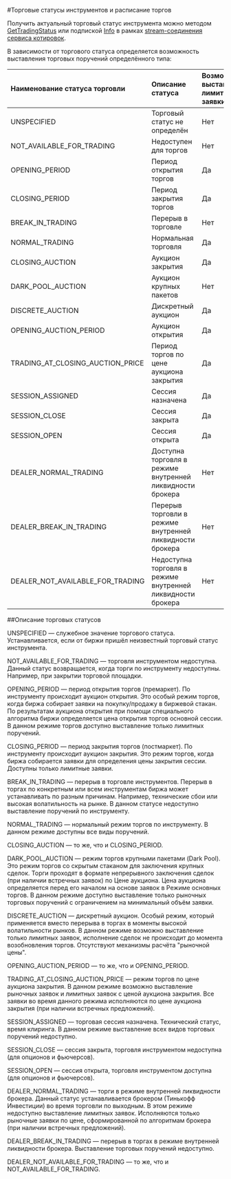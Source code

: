 #Торговые статусы инструментов и расписание торгов

Получить актуальный торговый статус инструмента можно методом [GetTradingStatus](/investAPI/marketdata#gettradingstatus)
или подпиской [Info](/investAPI/marketdata#subscribeinforequest) в рамках 
[stream-соединения сервиса котировок](/investAPI/marketdata#marketdatastream). 

В зависимости от торгового статуса определяется возможность выставления торговых поручений определённого типа: 

|Наименование статуса торговли|Описание статуса|Возможность выставлять лимитные заявки| Возможность выставлять рыночные заявки |
|:-----|:-----|:-----|:---------------------------------------|
| UNSPECIFIED                      | Торговый статус не определён                                | Нет | Нет                                    |
| NOT_AVAILABLE_FOR_TRADING        | Недоступен для торгов                                       | Нет | Нет                                    |
| OPENING_PERIOD                   | Период открытия торгов                                      | Да  | Нет                                    |
| CLOSING_PERIOD                   | Период закрытия торгов                                      | Да  | Нет                                    |
| BREAK_IN_TRADING                 | Перерыв в торговле                                          | Нет | Нет                                    |
| NORMAL_TRADING                   | Нормальная торговля                                         | Да  | Да                                     |
| CLOSING_AUCTION                  | Аукцион закрытия                                            | Да  | Нет                                    |
| DARK_POOL_AUCTION                | Аукцион крупных пакетов                                     | Нет | Да                                     |
| DISCRETE_AUCTION                 | Дискретный аукцион                                          | Да  | Нет                                    |
| OPENING_AUCTION_PERIOD           | Аукцион открытия                                            | Да  | Нет                                    |
| TRADING_AT_CLOSING_AUCTION_PRICE | Период торгов по цене аукциона закрытия                     | Да  | Нет                                    |
| SESSION_ASSIGNED                 | Сессия назначена                                            | Да  | Нет                                    |
| SESSION_CLOSE                    | Сессия закрыта                                              | Да  | Да                                     |
| SESSION_OPEN                     | Сессия открыта                                              | Да  | Да                                     |
| DEALER_NORMAL_TRADING            | Доступна торговля в режиме внутренней ликвидности брокера   | Нет | Да                                     |
| DEALER_BREAK_IN_TRADING          | Перерыв торговли в режиме внутренней ликвидности брокера    | Нет | Нет                                    |
| DEALER_NOT_AVAILABLE_FOR_TRADING | Недоступна торговля в режиме внутренней ликвидности брокера | Нет | Нет                                    |

##Описание торговых статусов

UNSPECIFIED — служебное значение торгового статуса. Устанавливается, если от биржи пришёл
неизвестный торговый статус инструмента.

NOT_AVAILABLE_FOR_TRADING — торговля инструментом недоступна. Данный статус возвращается, когда
торги по инструменту недоступны. Например, при закрытии торговой площадки.

OPENING_PERIOD — период открытия торгов (премаркет). По инструменту происходит
аукцион открытия. Это особый режим торгов, когда биржа собирает заявки на покупку/продажу в биржевой стакан. По 
результатам аукциона открытия при помощи специального алгоритма биржи определяется цена открытия торгов основной сессии.
В данном режиме торгов доступно выставление только лимитных поручений.

CLOSING_PERIOD — период закрытия торгов (постмаркет). По инструменту происходит аукцион закрытия.
Это режим торгов, когда биржа собирается заявки для определения цены закрытия сессии. Доступны только лимитные заявки.

BREAK_IN_TRADING — перерыв в торговле инструментов. Перерыв в торгах по конкретным или всем 
инструментам биржа может устанавливать по разным причинам. Например, технические сбои или высокая волатильность на рынке.
В данном статусе недоступно выставление поручений по инструменту. 

NORMAL_TRADING — нормальный режим торгов по инструменту. В данном режиме доступны все виды 
поручений.

CLOSING_AUCTION — то же, что и CLOSING_PERIOD.

DARK_POOL_AUCTION — режим торгов крупными пакетами (Dark Pool). Это режим торгов со скрытым 
стаканом для заключения крупных сделок. Торги проходят в формате непрерывного заключения сделок (при наличии встречных 
заявок) по Цене аукциона. Цена аукциона определяется перед его началом на основе заявок в Режиме основных торгов. В 
данном режиме доступно выставление только рыночных торговых поручений с ограничением на минимальный объём заявки.

DISCRETE_AUCTION — дискретный аукцион. Особый режим, который применяется вместо перерыва
в торгах в моменты высокой волатильности рынков. В данном режиме возможно выставление только лимитных заявок, исполнение
сделок не происходит до момента возобновления торгов. Отсутствуют механизмы расчёта "рыночной цены". 

OPENING_AUCTION_PERIOD — то же, что и OPENING_PERIOD.

TRADING_AT_CLOSING_AUCTION_PRICE — режим торгов по цене аукциона закрытия. В данном режиме
возможно выставление рыночных заявок и лимитных заявок с ценой аукциона закрытия. Все заявки во время данного режима
исполняются по цене аукциона закрытия (при наличии встречных предложений).

SESSION_ASSIGNED — торговая сессия назначена. Технический статус, время клиринга. В данном 
режиме выставление всех видов торговых поручений недоступно. 

SESSION_CLOSE — сессия закрыта, торговля инструментом недоступна (для опционов и фьючерсов).

SESSION_OPEN — сессия открыта, торговля инструментом доступна (для опционов и фьючерсов).

DEALER_NORMAL_TRADING — торги в режиме внутренней ликвидности брокера. Данный статус 
устанавливается брокером (Тинькофф Инвестиции) во время торговли по выходным. В этом режиме недоступно выставление
лимитных заявок. Исполняются только рыночные заявки по цене, сформированной по алгоритмам брокера (при наличии 
встречных предложений).

DEALER_BREAK_IN_TRADING — перерыв в торгах в режиме внутренней ликвидности брокера. Выставление
торговых поручений недоступно.

DEALER_NOT_AVAILABLE_FOR_TRADING — то же, что и NOT_AVAILABLE_FOR_TRADING.

